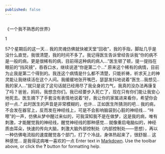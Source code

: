 ```yaml
---
published: false
---
```

## 
《一个我不熟悉的世界》

1

57个星期后的这一天... 我的灵魂仿佛就快被天堂“回收”，我的手指，脚趾几乎是没什么直觉，我很清楚，我的时间不多了。我记得医生告诉曾经告诉我“你的病不是一般的病，更是很稀有的病，目前得这种病的病人...”医生顿了顿，提一提挡在眼前的“挡风镜”，吞吞口水，继续说道“你是第二个...”
原来这个稀有的病情，目前为止我是第二个得到的。我连这个病情是什么都不清楚，只能祈祷，祈求天上的神灵能让我继续活在这个人间。我缓缓地张开嘴巴，瑟瑟发抖地说着“医生...我想见..我的家人...”就只是说了这句话就已经用尽了我全身的力气，我真的没办法再康复了吗？爸爸，妈妈，我想念你们。我已经要步入死亡了，现在只有你们能让我安心地死去。医生摘下了手套没有表情地说着“好，我让你的家属进来看你，希望你会好一点..” 
此时医生的声音是非常模糊的，也许... 正如医生所猜测的吧... 我的病，不会发在器官上，反而发在神经线上，可是不会影响脑袋到心脏的神经线... “咔嚓”的一声，仿佛从梦中醒过来似的，可我深知我不是在做梦，这是我的病，唯有刺激，才能醒觉我的神经线，醒觉神经线的那种感觉... 就像重启电脑似的，神经质由耳朵，快速的传向大脑，刺激大脑外部控制处（内部控制处——思想），再以一种仿佛电流般的速度醒觉各个部门，打了个冷战，身体热起来了，很舒服... 
这种感觉... 是我得这病唯一喜欢的一点
Enter text in [Markdown](http://daringfireball.net/projects/markdown/). Use the toolbar above, or click the **?** button for formatting help.
